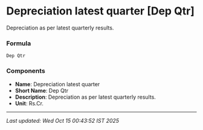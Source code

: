 # Depreciation latest quarter [Dep Qtr]
Depreciation as per latest quarterly results.

### Formula
```text
Dep Qtr
```


### Components
- **Name**: Depreciation latest quarter
- **Short Name**: Dep Qtr
- **Description**: Depreciation as per latest quarterly results.
- **Unit**: Rs.Cr.

---
*Last updated: Wed Oct 15 00:43:52 IST 2025*

